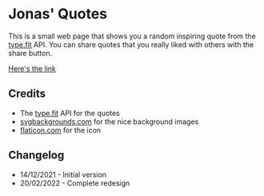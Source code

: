 # Jonas' Quotes

This is a small web page that shows you a random inspiring quote from the [type.fit](https://type.fit/api/quotes) API. You can share quotes that you really liked with others with the share button.

[Here's the link](https://jonas-quotes.netlify.app/)

## Credits

- The [type.fit](https://type.fit/api/quotes) API for the quotes
- [svgbackgrounds.com](https://www.svgbackgrounds.com/) for the nice background images
- [flaticon.com](https://flaticon.com) for the icon

## Changelog

- 14/12/2021 - Initial version
- 20/02/2022 - Complete redesign
